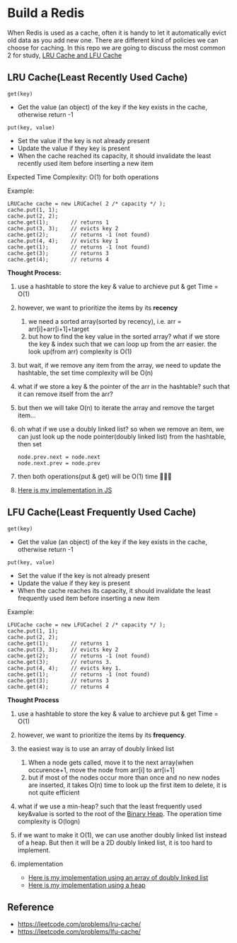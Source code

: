 Build a Redis
===
When Redis is used as a cache, often it is handy to let it automatically evict old data as you add new one. There are different kind of policies we can choose for caching. In this repo we are going to discuss the most common 2 for study, [LRU Cache and LFU Cache](https://redis.io/topics/lru-cache)

LRU Cache(Least Recently Used Cache)
---
`get(key)`
- Get the value (an object) of the key if the key exists in the cache, otherwise return -1

`put(key, value)`
- Set the value if the key is not already present
- Update the value if they key is present
- When the cache reached its capacity, it should invalidate the least recently used item before inserting a new item

Expected Time Complexity: O(1) for both operations

Example:
```
LRUCache cache = new LRUCache( 2 /* capacity */ );
cache.put(1, 1);
cache.put(2, 2);
cache.get(1);       // returns 1
cache.put(3, 3);    // evicts key 2
cache.get(2);       // returns -1 (not found)
cache.put(4, 4);    // evicts key 1
cache.get(1);       // returns -1 (not found)
cache.get(3);       // returns 3
cache.get(4);       // returns 4
```


**Thought Process:**
1. use a hashtable to store the key & value to archieve put & get Time = O(1)
2. however, we want to prioritize the items by its **recency**
    1. we need a sorted array(sorted by recency), i.e. arr = arr[i]+arr[i+1]+target
    2. but how to find the key value in the sorted array? what if we store the key & index such that we can loop up from the arr easier. the look up(from arr) complexity is O(1)
3. but wait, if we remove any item from the array, we need to update the hashtable, the set time complexity will be O(n)
4. what if we store a key & the pointer of the arr in the hashtable? such that it can remove itself from the arr?
5. but then we will take O(n) to iterate the array and remove the target item...
6. oh what if we use a doubly linked list? so when we remove an item, we can just look up the node pointer(doubly linked list) from the hashtable, then set
    ```
    node.prev.next = node.next
    node.next.prev = node.prev
    ```
7. then both operations(put & get) will be O(1) time 🎉🎉🎉

8. [Here is my implementation in JS](./lru-cache.js)

LFU Cache(Least Frequently Used Cache)
---
`get(key)`
- Get the value (an object) of the key if the key exists in the cache, otherwise return -1

`put(key, value)` 
- Set the value if the key is not already present
- Update the value if they key is present
- When the cache reaches its capacity, it should invalidate the least frequently used item before inserting a new item

Example:
```
LFUCache cache = new LFUCache( 2 /* capacity */ );
cache.put(1, 1);
cache.put(2, 2);
cache.get(1);       // returns 1
cache.put(3, 3);    // evicts key 2
cache.get(2);       // returns -1 (not found)
cache.get(3);       // returns 3.
cache.put(4, 4);    // evicts key 1.
cache.get(1);       // returns -1 (not found)
cache.get(3);       // returns 3
cache.get(4);       // returns 4
```

**Thought Process**
1. use a hashtable to store the key & value to archieve put & get Time = O(1)
2. however, we want to prioritize the items by its **frequency**.
3. the easiest way is to use an array of doubly linked list
    1. When a node gets called, move it to the next array(when occurence+1, move the node from arr[i] to arr[i+1]
    2. but if most of the nodes occur more than once and no new nodes are inserted, it takes O(n) time to look up the first item to delete, it is not quite efficient
4. what if we use a min-heap? such that the least frequently used key&value is sorted to the root of the [Binary Heap](https://en.wikipedia.org/wiki/Binary_heap). The operation time complexity is O(logn)
5. if we want to make it O(1), we can use another doubly linked list instead of a heap. But then it will be a 2D doubly linked list, it is too hard to implement.

4. implementation
    - [Here is my implementation using an array of doubly linked list](./lfu-cache.js)
    - [Here is my implementation using a heap](./lfu-cache.js)

Reference
---
- https://leetcode.com/problems/lru-cache/
- https://leetcode.com/problems/lfu-cache/